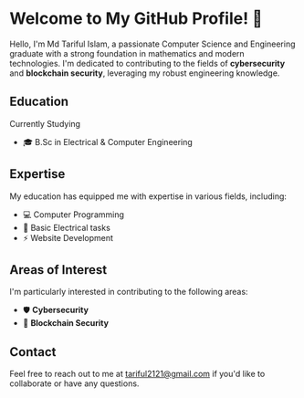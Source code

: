 # Welcome to My GitHub Profile! 👋

Hello, I'm Md Tariful Islam, a passionate Computer Science and Engineering graduate with a strong foundation in mathematics and modern technologies. I'm dedicated to contributing to the fields of **cybersecurity** and **blockchain security**, leveraging my robust engineering knowledge.

## Education
 Currently Studying 
- 🎓 B.Sc in Electrical & Computer Engineering

## Expertise

My education has equipped me with expertise in various fields, including:

- 💻 Computer Programming
- 🧪 Basic Electrical tasks
- ⚡ Website Development

## Areas of Interest

I'm particularly interested in contributing to the following areas:

- 🛡️ **Cybersecurity**
- 🔗 **Blockchain Security**

## Contact

Feel free to reach out to me at [tariful2121@gmail.com](mailto:tariful2121@gmail.com) if you'd like to collaborate or have any questions.

<!---
tariful55/tariful55 is a ✨ special ✨ repository because its `README.md` (this file) appears on your GitHub profile.
You can click the Preview link to take a look at your changes.
--->
